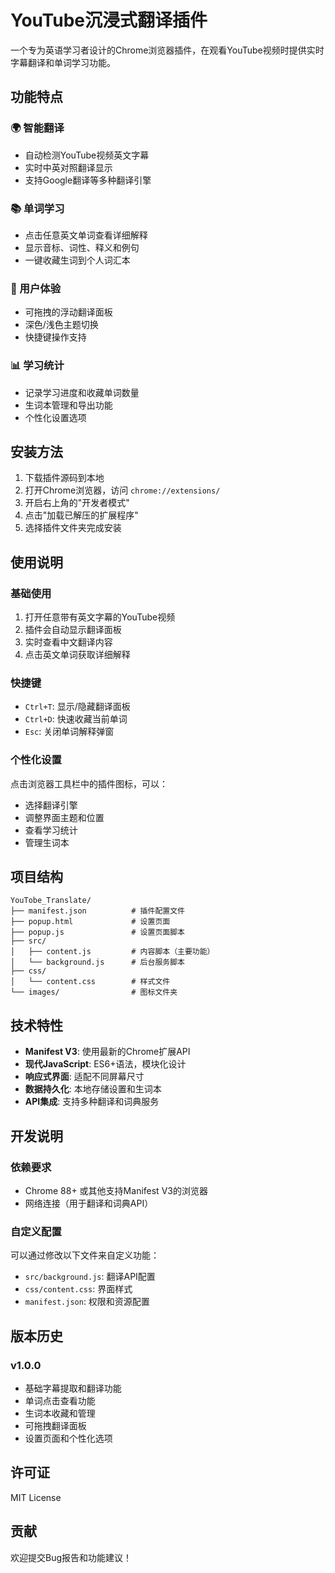 # YouTube沉浸式翻译插件

一个专为英语学习者设计的Chrome浏览器插件，在观看YouTube视频时提供实时字幕翻译和单词学习功能。

## 功能特点

### 🌍 智能翻译
- 自动检测YouTube视频英文字幕
- 实时中英对照翻译显示
- 支持Google翻译等多种翻译引擎

### 📚 单词学习
- 点击任意英文单词查看详细解释
- 显示音标、词性、释义和例句
- 一键收藏生词到个人词汇本

### 🎨 用户体验
- 可拖拽的浮动翻译面板
- 深色/浅色主题切换
- 快捷键操作支持

### 📊 学习统计
- 记录学习进度和收藏单词数量
- 生词本管理和导出功能
- 个性化设置选项

## 安装方法

1. 下载插件源码到本地
2. 打开Chrome浏览器，访问 `chrome://extensions/`
3. 开启右上角的"开发者模式"
4. 点击"加载已解压的扩展程序"
5. 选择插件文件夹完成安装

## 使用说明

### 基础使用
1. 打开任意带有英文字幕的YouTube视频
2. 插件会自动显示翻译面板
3. 实时查看中文翻译内容
4. 点击英文单词获取详细解释

### 快捷键
- `Ctrl+T`: 显示/隐藏翻译面板
- `Ctrl+D`: 快速收藏当前单词
- `Esc`: 关闭单词解释弹窗

### 个性化设置
点击浏览器工具栏中的插件图标，可以：
- 选择翻译引擎
- 调整界面主题和位置
- 查看学习统计
- 管理生词本

## 项目结构

```
YouTobe_Translate/
├── manifest.json          # 插件配置文件
├── popup.html             # 设置页面
├── popup.js               # 设置页面脚本
├── src/
│   ├── content.js         # 内容脚本（主要功能）
│   └── background.js      # 后台服务脚本
├── css/
│   └── content.css        # 样式文件
└── images/                # 图标文件夹
```

## 技术特性

- **Manifest V3**: 使用最新的Chrome扩展API
- **现代JavaScript**: ES6+语法，模块化设计
- **响应式界面**: 适配不同屏幕尺寸
- **数据持久化**: 本地存储设置和生词本
- **API集成**: 支持多种翻译和词典服务

## 开发说明

### 依赖要求
- Chrome 88+ 或其他支持Manifest V3的浏览器
- 网络连接（用于翻译和词典API）

### 自定义配置
可以通过修改以下文件来自定义功能：
- `src/background.js`: 翻译API配置
- `css/content.css`: 界面样式
- `manifest.json`: 权限和资源配置

## 版本历史

### v1.0.0
- 基础字幕提取和翻译功能
- 单词点击查看功能
- 生词本收藏和管理
- 可拖拽翻译面板
- 设置页面和个性化选项

## 许可证

MIT License

## 贡献

欢迎提交Bug报告和功能建议！